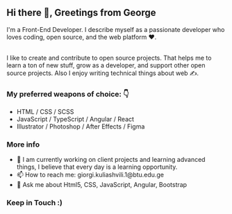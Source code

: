 <h2>Hi there 👋, Greetings from George</h2>
I'm a Front-End Developer. I describe myself as a passionate developer who loves coding, open source, and the web platform ❤️. 
<br>
<br>

I like to create and contribute to open source projects. That helps me to learn a ton of new stuff,  grow as a developer, and support other open source projects. Also I enjoy writing technical things about web ✍️.

<h3>My preferred weapons of choice: 👇</h3>
<ul>
<li>HTML / CSS / SCSS</li>
<li>JavaScript / TypeScript / Angular / React</li>
<li>Illustrator / Photoshop / After Effects / Figma </li>

  </ul>

<h3>More info</h3>
<ul>
<li>🌱 I am currently working on client projects and learning advanced things, I believe that every day is a learning opportunity.</li>
<li>📫 How to reach me: giorgi.kuliashvili.1@btu.edu.ge</li>
<li>💬 Ask me about Html5, CSS, JavaScript, Angular, Bootstrap</li>
  </ul>


<h3>Keep in Touch :)</h3>

